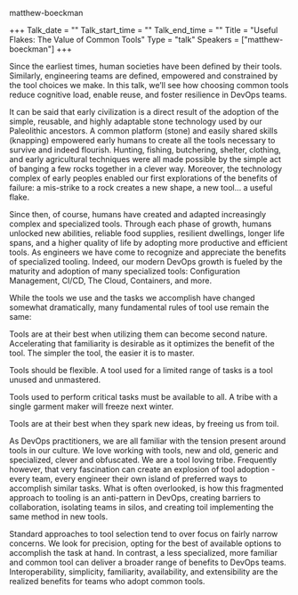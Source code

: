 matthew-boeckman

+++
Talk_date = ""
Talk_start_time = ""
Talk_end_time = ""
Title = "Useful Flakes: The Value of Common Tools"
Type = "talk"
Speakers = ["matthew-boeckman"]
+++

Since the earliest times, human societies have been defined by their tools. Similarly, engineering teams are defined, empowered and constrained by the tool choices we make. In this talk, we’ll see how choosing common tools reduce cognitive load, enable reuse, and foster resilience in DevOps teams.

It can be said that early civilization is a direct result of the adoption of the simple, reusable, and highly adaptable stone technology used by our Paleolithic ancestors. A common platform (stone) and easily shared skills (knapping) empowered early humans to create all the tools necessary to survive and indeed flourish. Hunting, fishing, butchering, shelter, clothing, and early agricultural techniques were all made possible by the simple act of banging a few rocks together in a clever way. Moreover, the technology complex of early peoples enabled our first explorations of the benefits of failure: a mis-strike to a rock creates a new shape, a new tool… a useful flake.

Since then, of course, humans have created and adapted increasingly complex and specialized tools. Through each phase of growth, humans unlocked new abilities, reliable food supplies, resilient dwellings, longer life spans, and a higher quality of life by adopting more productive and efficient tools. As engineers we have come to recognize and appreciate the benefits of specialized tooling. Indeed, our modern DevOps growth is fueled by the maturity and adoption of many specialized tools: Configuration Management, CI/CD, The Cloud, Containers, and more.

While the tools we use and the tasks we accomplish have changed somewhat dramatically, many fundamental rules of tool use remain the same:

Tools are at their best when utilizing them can become second nature. Accelerating that familiarity is desirable as it optimizes the benefit of the tool. The simpler the tool, the easier it is to master.

Tools should be flexible. A tool used for a limited range of tasks is a tool unused and unmastered.

Tools used to perform critical tasks must be available to all. A tribe with a single garment maker will freeze next winter.

Tools are at their best when they spark new ideas, by freeing us from toil.

As DevOps practitioners, we are all familiar with the tension present around tools in our culture. We love working with tools, new and old, generic and specialized, clever and obfuscated. We are a tool loving tribe. Frequently however, that very fascination can create an explosion of tool adoption - every team, every engineer their own island of preferred ways to accomplish similar tasks. What is often overlooked, is how this fragmented approach to tooling is an anti-pattern in DevOps, creating barriers to collaboration, isolating teams in silos, and creating toil implementing the same method in new tools.

Standard approaches to tool selection tend to over focus on fairly narrow concerns. We look for precision, opting for the best of available options to accomplish the task at hand. In contrast, a less specialized, more familiar and common tool can deliver a broader range of benefits to DevOps teams. Interoperability, simplicity, familiarity, availability, and extensibility are the realized benefits for teams who adopt common tools.
